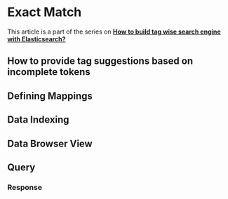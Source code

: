 # Exact Match

This article is a part of the series on [**How to build tag wise search engine with Elasticsearch?**](https://appbaseio.gitbooks.io/esc/content/tagwise-search/introduction.html)

## How to provide tag suggestions based on incomplete tokens


## Defining Mappings


## Data Indexing

## Data Browser View


## Query



### Response
